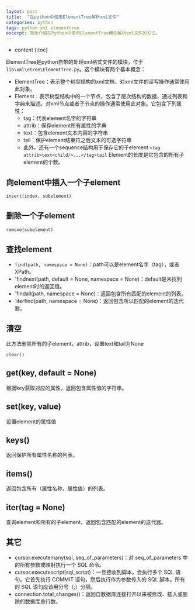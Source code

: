 ```yaml
---
layout: post
title:  "在python中使用ElementTree解析xml文件"
categories: python
tags: python xml elementtree
excerpt: 简单介绍在Python中使用ElementTree模块解析xml文件的方法。
---
```


* content
{:toc}

ElementTree是python自带的处理xml格式文件的模块，位于`lib\xml\etree\ElementTree.py`。这个模块有两个基本概念：
- ElementTree：表示整个树型结构的xml文档，对xml文件的读写操作通常使用此对象。
- Element：表示树型结构中的一个节点，包含了层次结构的数据，通过列表和字典来描述。对xml节点或者子节点的操作通常使用此对象。它包含下列属性：
  - tag：代表element名字的字符串
  - attrib：保存element所有属性的字典
  - text：包含element文本内容的字符串
  - tail：保护element结束符之后文本的可选字符串
  - 此外，还有一个sequence结构用于保存它的子element
`<tag attrib>text<child/>...</tag>tail`
Element的长度是它包含的所有子element的个数。

## 向element中插入一个子element
```python
insert(index, subelement)
```

## 删除一个子element
```python
remove(subelement)
```

## 查找element
- `find(path, namespace = None)`：path可以是element名字（tag），或者XPath。
- `findnext(path, default = None, namespace = None)：default是未找到element时的返回值。
- `findall(path, namespace = None)：返回包含所有匹配的element的列表。
- `iterfind(path, namespace = None)：返回包含所以匹配的element的迭代器。

## 清空
此方法删除所有的子element，attrib，设置text和tail为None
```python
clear()
```

## get(key, default = None)
根据key获取对应的属性，返回包含属性值的字符串。

## set(key, value)
设置element的属性值

## keys()
返回保护所有属性名称的列表。

## items()
返回包含所有（属性名称，属性值）的列表。

## iter(tag = None)
查询element和所有的子element，返回包含匹配的element的迭代器。

## 其它
- cursor.executemany(sql, seq_of_parameters)：对 seq_of_parameters 中的所有参数或映射执行一个 SQL 命令。
- cursor.executescript(sql_script)：一旦接收到脚本，会执行多个 SQL 语句。它首先执行 COMMIT 语句，然后执行作为参数传入的 SQL 脚本。所有的 SQL 语句应该用分号（;）分隔。
- connection.total_changes()：返回自数据库连接打开以来被修改、插入或删除的数据库总行数。
